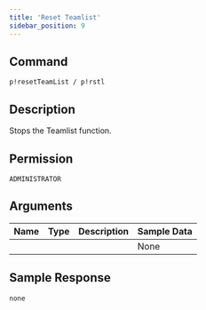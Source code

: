 ```yaml
---
title: 'Reset Teamlist'
sidebar_position: 9
---
```


## Command
```
p!resetTeamList / p!rstl
```

## Description
Stops the Teamlist function.

## Permission
`ADMINISTRATOR`

## Arguments
| Name | Type | Description | Sample Data |
| ---- | ---- | ----------- | ----------- |
|  |  |  | None |

## Sample Response
```
none
```
